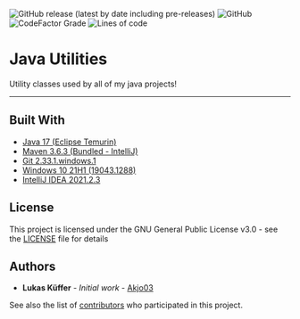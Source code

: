 ![GitHub release (latest by date including pre-releases)](https://img.shields.io/github/downloads-pre/Akjo03/JavaUtils/latest/total?label=Downloads&style=flat-square)
![GitHub](https://img.shields.io/github/license/Akjo03/JavaUtils?label=License&style=flat-square)
![CodeFactor Grade](https://img.shields.io/codefactor/grade/github/Akjo03/JavaUtils?label=Code%20Quality&style=flat-square)
![Lines of code](https://img.shields.io/tokei/lines/github/Akjo03/JavaUtils?label=Lines%20Of%20Code&style=flat-square)

# Java Utilities

Utility classes used by all of my java projects!

------

## Built With

* [Java 17 (Eclipse Temurin)](https://adoptium.net/?variant=openjdk17&jvmVariant=hotspot)
* [Maven 3.6.3 (Bundled - IntelliJ)](https://maven.apache.org/)
* [Git 2.33.1.windows.1](https://git-scm.com/)
* [Windows 10 21H1 (19043.1288)](https://docs.microsoft.com/en-us/windows/release-health/status-windows-10-21h1)
* [IntelliJ IDEA 2021.2.3](https://www.jetbrains.com/de-de/idea/)

## License

This project is licensed under the GNU General Public License v3.0 - see the [LICENSE](LICENSE) file for details

## Authors

* **Lukas Küffer** - *Initial work* - [Akjo03](https://github.com/Akjo03)

See also the list of [contributors](https://github.com/Akjo03/JavaUtils/contributors) who participated in this project.
